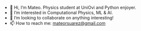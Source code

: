 - 👋 Hi, I’m Mateo. Physics student at UniOvi and Python enjoyer. 
- 👀 I’m interested in Computational Physics, ML & AI.
- 💞️ I’m looking to collaborate on anything interesting!
- 📫 How to reach me: mateorsuarez@gmail.com

<!---
mateors6/mateors6 is a ✨ special ✨ repository because its `README.md` (this file) appears on your GitHub profile.
You can click the Preview link to take a look at your changes.
--->
